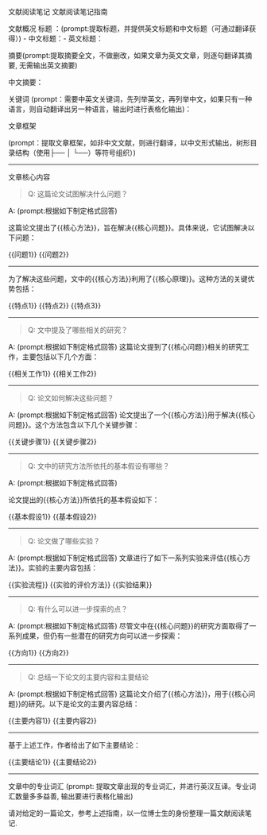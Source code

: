 文献阅读笔记
文献阅读笔记指南

文献概况
标题 ：(prompt:提取标题，并提供英文标题和中文标题（可通过翻译获得）) - 中文标题：- 英文标题：

摘要(prompt:提取摘要全文，不做删改，如果文章为英文文章，则逐句翻译其摘要, 无需输出英文摘要)

中文摘要：

关键词 (prompt：需要中英文关键词，先列举英文，再列举中文，如果只有一种语言，则自动翻译出另一种语言，输出时进行表格化输出)：



文章框架

(prompt：提取文章框架，如非中文文献，则进行翻译，以中文形式输出，树形目录结构（使用├── │ └──）等符号组织）)

---
文章核心内容
> Q: 这篇论文试图解决什么问题？

A: (prompt:根据如下制定格式回答)

这篇论文提出了{{核心方法}}，旨在解决{{核心问题}}。具体来说，它试图解决以下问题：

{{问题1}}
{{问题2}}


---
为了解决这些问题，文中的{{核心方法}}利用了{{核心原理}}。这种方法的关键优势包括：

{{特点1}}
{{特点2}}
{{特点3}}


---
> Q: 文中提及了哪些相关的研究？

A: (prompt:根据如下制定格式回答) 这篇论文提到了{{核心问题}}相关的研究工作，主要包括以下几个方面：

{{相关工作1}}
{{相关工作2}}


---
> Q: 论文如何解决这些问题？

A: (prompt:根据如下制定格式回答) 论文提出了一个{{核心方法}}用于解决{{核心问题}}。这个方法包含以下几个关键步骤：

{{关键步骤1}}
{{关键步骤2}}


---
> Q: 文中的研究方法所依托的基本假设有哪些？

A: (prompt:根据如下制定格式回答)

论文提出的{{核心方法}}所依托的基本假设如下：

{{基本假设1}}
{{基本假设2}}


---
> Q: 论文做了哪些实验？

A: (prompt:根据如下制定格式回答) 文章进行了如下一系列实验来评估{{核心方法}}。实验的主要内容包括：

{{实验流程}}
{{实验的评价方法}}
{{实验结果}}


---
> Q: 有什么可以进一步探索的点？

A: (prompt:根据如下制定格式回答) 尽管文中在{{核心问题}}的研究方面取得了一系列成果，但仍有一些潜在的研究方向可以进一步探索：

{{方向1}}
{{方向2}}


---
> Q: 总结一下论文的主要内容和主要结论

A: (prompt:根据如下制定格式回答) 这篇论文介绍了{{核心方法}}，用于{{核心问题}}的研究。以下是论文的主要内容总结：

{{主要内容1}}
{{主要内容2}}


---
基于上述工作，作者给出了如下主要结论：

{{主要结论1}}
{{主要结论2}}


---
文章中的专业词汇
(prompt: 提取文章出现的专业词汇，并进行英汉互译。专业词汇数量多多益善, 输出要进行表格化输出)


请对给定的一篇论文，参考上述指南，以一位博士生的身份整理一篇文献阅读笔记.